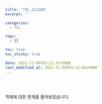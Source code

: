 ```yaml
---
title: 'TIL_211109'
excerpt: ''

categories:
  - TIL

tags:
  - []

toc: true
toc_sticky: true

date: 2021-11-08T03:21:55+0900
last_modified_at: 2021-11-09T03:22:06+0900
---
```


<br>
<br>

객체에 대한 문제를 풀어보았습니다.
